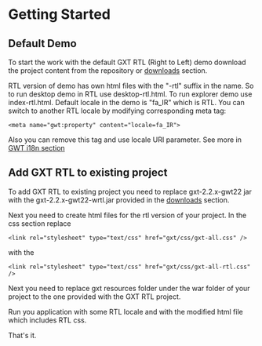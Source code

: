 # Getting Started #

## Default Demo ##
To start the work with the default GXT RTL (Right to Left) demo download the project content from the repository or [downloads](https://code.google.com/p/gxt-rtl/downloads/list) section.

RTL version of demo has own html files with the "-rtl" suffix in the name. So to run desktop demo in RTL use desktop-rtl.html. To run explorer demo use index-rtl.html. Default locale in the demo is "fa\_IR" which is RTL. You can switch to another RTL locale by modifying corresponding meta tag:

`<meta name="gwt:property" content="locale=fa_IR">`

Also you can remove this tag and use locale URI parameter. See more in [GWT i18n section](http://code.google.com/intl/en/webtoolkit/doc/latest/DevGuideI18nLocale.html)

## Add GXT RTL to existing project ##

To add GXT RTL to existing project you need to replace gxt-2.2.x-gwt22 jar with the gxt-2.2.x-gwt22-wrtl.jar provided in the [downloads](https://code.google.com/p/gxt-rtl/downloads/list) section.

Next you need to create html files for the rtl version of your project. In the css section replace

`<link rel="stylesheet" type="text/css" href="gxt/css/gxt-all.css" />`

with the

`<link rel="stylesheet" type="text/css" href="gxt/css/gxt-all-rtl.css" />`

Next you need to replace gxt resources folder under the war folder of your project to the one provided with the GXT RTL project.

Run you application with some RTL locale and with the modified html file which includes RTL css.

That's it.